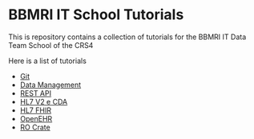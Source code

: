 # BBMRI IT School Tutorials

This is repository contains a collection of tutorials for the BBMRI IT Data Team School of the CRS4

Here is a list of tutorials

- [Git](./01-tutorial-git/Git_Tutorial.md)
- [Data Management](./02-tutorial-data-management/Data_Management_Tutorial.md)
- [REST API](./03-tutorial-rest/REST_tutorial.md)
- [HL7 V2 e CDA](./04-tutorial-hl7v2-cda-ihe/HL7v2-CDA-IHE_tutorial.md)
- [HL7 FHIR](./05-tutorial-fhir/FHIR_tutorial.md)
- [OpenEHR](./06-tutorial-openehr/openEHR_Tutorial.md)
- [RO Crate](./07-fair-workflows-ro-crate/RO_crate.md)
